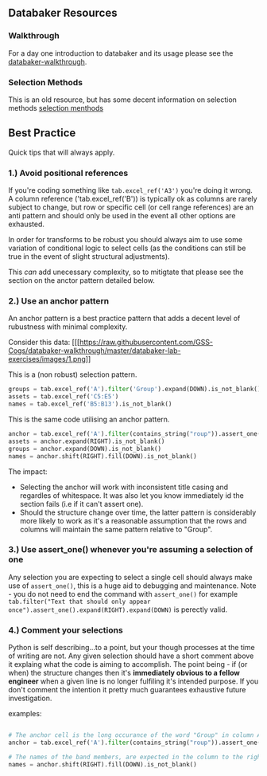 
## Databaker Resources

### Walkthrough
For a day one introduction to databaker and its usage please see the [databaker-walkthrough](https://github.com/GSS-Cogs/databaker-walkthrough).


### Selection Methods
This is an old resource, but has some decent information on selection methods [selection menthods](https://ons-opendata.github.io/databaker_docs/selection.html)


## Best Practice

Quick tips that will always apply.

### 1.) Avoid positional references

If you're coding something like `tab.excel_ref('A3')` you're doing it wrong. A column reference ('tab.excel_ref('B')) is typically ok as columns are rarely subject to change, but row or specific cell (or cell range references) are an anti pattern and should only be used in the event all other options are exhausted. 

In order for transforms to be robust you should always aim to use some variation of conditional logic to select cells (as the conditions can still be true in the event of slight structural adjustments).

This _can_ add unecessary complexity, so to mitigtate that please see the section on the anctor pattern detailed below.


### 2.) Use an anchor pattern

An anchor pattern is a best practice pattern that adds a decent level of rubustness with minimal complexity.

Consider this data:
[[[https://raw.githubusercontent.com/GSS-Cogs/databaker-walkthrough/master/databaker-lab-exercises/images/1.png]]

This is a (non robust) selection pattern.
```python
groups = tab.excel_ref('A').filter('Group').expand(DOWN).is_not_blank()
assets = tab.excel_ref('C5:E5')
names = tab.excel_ref('B5:B13').is_not_blank()
```

This is the same code utilising an anchor pattern.
```python
anchor = tab.excel_ref('A').filter(contains_string("roup")).assert_one()
assets = anchor.expand(RIGHT).is_not_blank()
groups = anchor.expand(DOWN).is_not_blank()
names = anchor.shift(RIGHT).fill(DOWN).is_not_blank()
```

The impact:
* Selecting the anchor will work with inconsistent title casing and regardles of whitespace. It was also let you know immediately id the section fails (i.e if it can't assert one).
* Should the structure change over time, the latter pattern is considerably more likely to work as it's a reasonable assumption that the rows and columns will maintain the same pattern relative to "Group".


### 3.) Use assert_one() whenever you're assuming a selection of one

Any selection you are expecting to select a single cell should always make use of `assert_one()`, this is a huge aid to debugging and maintenance. Note - you do not need to end the command with `assert_one()` for example `tab.filter("Text that should only appear once").assert_one().expand(RIGHT).expand(DOWN)` is perectly valid.

### 4.) Comment your selections

Python is self describing...to a point, but your though processes at the time of writing are not. Any given selection should have a short comment above it explaing what the code is aiming to accomplish. The point being - if (or when) the structure changes then it's **immediately obvious to a fellow engineer** when a given line is no longer fulfiling it's intended purpose. If you don't comment the intention it pretty much guarantees exhaustive future investigation.

examples:
```python

# The anchor cell is the long occurance of the word "Group" in column A
anchor = tab.excel_ref('A').filter(contains_string("roup")).assert_one()

# The names of the band members, are expected in the column to the right (and below) the group names
names = anchor.shift(RIGHT).fill(DOWN).is_not_blank()
```

